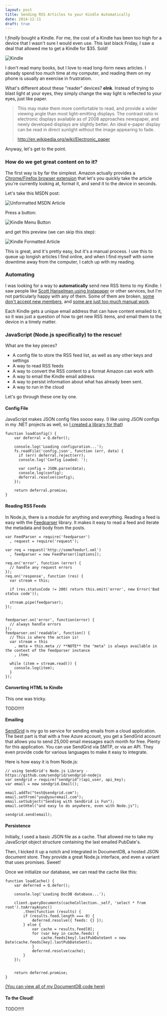 ```yaml
---
layout: post
title: Sending RSS Articles to your Kindle Automatically
date: 2014-12-11
draft: true
---
```


I *finally* bought a Kindle. For me, the cost of a Kindle has been too high for a device that I wasn't sure I would even use. This last black Friday, I saw a deal that allowed me to get a Kindle for $35. Sold!

![Kindle](kindle.jpg)

I don't read many books, but I love to read long-form news articles. I already spend too much time at my computer, and reading them on my phone is usually an exercise in frustration.

What's different about these "reader" devices? **eInk**. Instead of trying to blast light at your eyes, they simply change the way light is reflected to your eyes, just like paper.

> This may make them more comfortable to read, and provide a wider viewing angle than most light-emitting displays. The contrast ratio in electronic displays available as of 2008 approaches newspaper, and newly developed displays are slightly better. An ideal e-paper display can be read in direct sunlight without the image appearing to fade.
>
>http://en.wikipedia.org/wiki/Electronic_paper

Anyway, let's get to the point.

### How do we get great content on to it?

The first way is by far the simplest. Amazon actually provides a [Chrome/Firefox browser extension](http://www.amazon.com/gp/sendtokindle/chrome/) that let's you quickly take the article you're currently looking at, format it, and send it to the device in seconds.

Let's take this MSDN post:

![Unformatted MSDN Article](article-raw.png)

Press a button:

![Kindle Menu Button](send-to-kindle-menu.png)

and get this preview (we can skip this step):

![Kindle Formatted Article](article-reading-mode.png)

This is great, and it's pretty easy, but it's a manual process. I use this to queue up longish articles I find online, and when I find myself with some downtime away from the computer, I catch up with my reading.

### Automating

I was looking for a way to **automatically** send new RSS items to my Kindle. I saw people like [Scott Hanselman using Instapaper](http://www.hanselman.com/blog/InstapaperDeliveredToYourKindleChangesHowYouConsumeWebContentPlusIFTTTBlogsAndMore.aspx) or other services, but I'm not particularly happy with any of them. Some of them are broken, [some don't accept new members](http://kindlefeeder.com/), and [some are just too much manual work](http://kindle4rss.com/). 

Each Kindle gets a unique email address that can have content emailed to it, so it was just a question of how to get new RSS items, and email them to the device in a timely matter.

### JavaScript (Node.js specifically) to the rescue!

What are the key pieces?

* A config file to store the RSS feed list, as well as any other keys and settings
* A way to read RSS feeds
* A way to convert the RSS content to a format Amazon can work with
* A way to email the Kindle email address
* A way to persist information about what has already been sent.
* A way to run in the cloud

Let's go through these one by one.

#### Config File

JavaScript makes JSON config files soooo easy. (I like using JSON configs in my .NET projects as well, so [I created a library for that](https://github.com/ytechie/ConventionConfig))

	function loadConfig() {
		var deferral = Q.defer();
	
		console.log('Loading configuration...');
		fs.readFile('config.json', function (err, data) {
		  if (err) deferral.reject(err);
		  console.log('Config Loaded: ');
		  
		  var config = JSON.parse(data);
		  console.log(config);
		  deferral.resolve(config);
		});
	
		return deferral.promise;
	}

#### Reading RSS Feeds

In Node.js, there is a module for anything and everything. Reading a feed is easy with the [Feedparser](https://github.com/danmactough/node-feedparser) library. It makes it easy to read a feed and iterate the metadata and body from the posts.
	
	var FeedParser = require('feedparser')
	  , request = require('request');
	
	var req = request('http://somefeedurl.xml')
	  , feedparser = new FeedParser([options]);
	
	req.on('error', function (error) {
	  // handle any request errors
	});
	req.on('response', function (res) {
	  var stream = this;
	
	  if (res.statusCode != 200) return this.emit('error', new Error('Bad status code'));
	
	  stream.pipe(feedparser);
	});
	
	
	feedparser.on('error', function(error) {
	  // always handle errors
	});
	feedparser.on('readable', function() {
	  // This is where the action is!
	  var stream = this
	    , meta = this.meta // **NOTE** the "meta" is always available in the context of the feedparser instance
	    , item;
	
	  while (item = stream.read()) {
	    console.log(item);
	  }
	});

#### Converting HTML to Kindle

This one was tricky.

TODO!!!!!

#### Emailing

[SendGrid](https://sendgrid.com/) is my go to service for sending emails from a cloud application. The best part is that with a free Azure account, you get a SendGrid account that allows you to send 25,000 email messages each month for free. Plenty for this application. You can use SendGrid via SMTP, or via an API. They even provide code for various languages to make it easy to integrate.

Here is how easy it is from Node.js:

	// using SendGrid's Node.js Library - https://github.com/sendgrid/sendgrid-nodejs
	var sendgrid = require("sendgrid")(api_user, api_key);
	var email = new sendgrid.Email();
	
	email.addTo("test@sendgrid.com");
	email.setFrom("you@youremail.com");
	email.setSubject("Sending with SendGrid is Fun");
	email.setHtml("and easy to do anywhere, even with Node.js");
	
	sendgrid.send(email);

#### Persistence

Initially, I used a basic JSON file as a cache. That allowed me to take my JavaScript object structure containing the last emailed PubDate's.

Then, I kicked it up a notch and integrated in DocumentDB, a hosted JSON document store. They provide a great Node.js interface, and even a variant that uses promises. Sweet!

Once we initialize our database, we can read the cache like this:

	function loadCache() {
	    var deferred = Q.defer();
	
	    console.log('Loading DocDB database...');
	
	    client.queryDocuments(cacheCollection._self, 'select * from root').toArrayAsync()
	        .then(function (results) {
	        if (results.feed.length === 0) {
	            deferred.resolve({ feeds: {} });
	        } else {
	            var cache = results.feed[0];
	            for (var key in cache.feeds) {
	                cache.feeds[key].lastPubDateSent = new Date(cache.feeds[key].lastPubDateSent);
	            }
	            deferred.resolve(cache);
	        }
	    });
	
	
		return deferred.promise;
	}

[(You can view all of my DocumentDB code here)](https://github.com/ytechie/kindle-rss/blob/master/docDb.js)

#### To the Cloud!

TODO!!!!!